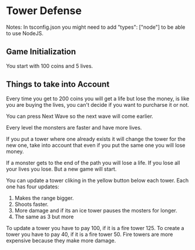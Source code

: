 # Tower Defense

Notes: In tsconfig.json you might need to add "types": ["node"] to be able to use NodeJS.

## Game Initialization

You start with 100 coins and 5 lives.

## Things to take into Account

Every time you get to 200 coins you will get a life but lose the money, is like you are buying the lives, you can't decide if you want to purcharse it or not.

You can press Next Wave so the next wave will come earlier.

Every level the monsters are faster and have more lives.

If you put a tower where one already exists it will change the tower for the new one, take into account that even if you put the same one you will lose money.

If a monster gets to the end of the path you will lose a life. If you lose all your lives you lose. But a new game will start.

You can update a tower cliking in the yellow button below each tower. Each one has four updates: 
1. Makes the range bigger.
2. Shoots faster.
3. More damage and if its an ice tower pauses the mosters for longer.
4. The same as 3 but more

To update a tower you have to pay 100, if it is a fire tower 125.
To create a tower you have to pay 40, if it is a fire tower 50.
Fire towers are more expensive because they make more damage.
